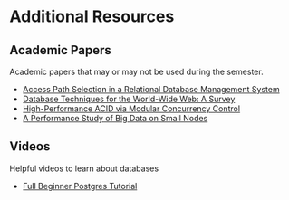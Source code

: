 # Additional Resources


## Academic Papers 
Academic papers that may or may not be used during the semester.

* [Access Path Selection in a Relational Database Management System](https://www2.cs.duke.edu/courses/compsci516/cps216/spring03/papers/selinger-etal-1979.pdf)
* [Database Techniques for the World-Wide Web: A Survey](https://cse.buffalo.edu/~mpetropo/CSE705-FA08/pubs/webdb.pdf)
* [High-Performance ACID via Modular Concurrency Control](http://www.cs.cornell.edu/lorenzo/papers/Chao15Callas.pdf)
* [A Performance Study of Big Data on Small Nodes](http://www.vldb.org/pvldb/vol8/p762-loghin.pdf)


## Videos
Helpful videos to learn about databases

* [Full Beginner Postgres Tutorial](https://www.youtube.com/watch?v=qw--VYLpxG4)
